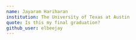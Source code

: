 ```yaml
---
name: Jayaram Hariharan
institution: The University of Texas at Austin
quote: Is this my final graduation?
github_user: elbeejay
---
```

